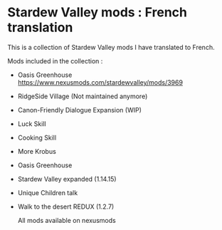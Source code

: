# Stardew Valley mods : French translation

This is a collection of Stardew Valley mods I have translated to French.

Mods included in the collection : 

- Oasis Greenhouse https://www.nexusmods.com/stardewvalley/mods/3969
- RidgeSide Village (Not maintained anymore)
- Canon-Friendly Dialogue Expansion (WIP)
- Luck Skill
- Cooking Skill
- More Krobus
- Oasis Greenhouse
- Stardew Valley expanded (1.14.15)
- Unique Children talk
- Walk to the desert REDUX (1.2.7)

  All mods available on nexusmods
